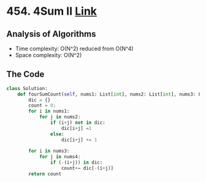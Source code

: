 # 454. 4Sum II [Link](https://leetcode.com/problems/4sum-ii/)
## Analysis of Algorithms
 - Time complexity: O(N^2) reduced from O(N^4)
 - Space complexity: O(N^2) 

## The Code

```Python 
class Solution:
    def fourSumCount(self, nums1: List[int], nums2: List[int], nums3: List[int], nums4: List[int]) -> int:
        dic = {}
        count = 0;
        for i in nums1:
            for j in nums2:
                if (i+j) not in dic:
                    dic[i+j] =1
                else:
                    dic[i+j] += 1
                    
        for i in nums3:
            for j in nums4:
                if (-(i+j)) in dic:
                    count+= dic[-(i+j)]
        return count
```
